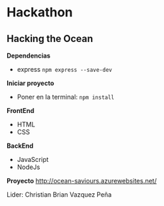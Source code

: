 # Hackathon

## Hacking the Ocean

**Dependencias**

* express `npm express --save-dev`

**Iniciar proyecto**

* Poner en la terminal: `npm install` 

**FrontEnd**

* HTML
* CSS

**BackEnd**

* JavaScript
* NodeJs

**Proyecto**
http://ocean-saviours.azurewebsites.net/

Lider: Christian Brian Vazquez Peña
